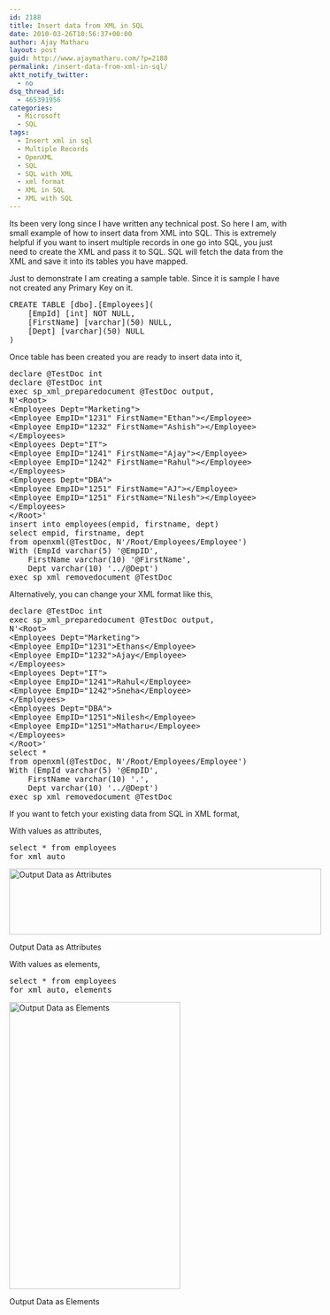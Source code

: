 ```yaml
---
id: 2188
title: Insert data from XML in SQL
date: 2010-03-26T10:56:37+00:00
author: Ajay Matharu
layout: post
guid: http://www.ajaymatharu.com/?p=2188
permalink: /insert-data-from-xml-in-sql/
aktt_notify_twitter:
  - no
dsq_thread_id:
  - 465391956
categories:
  - Microsoft
  - SQL
tags:
  - Insert xml in sql
  - Multiple Records
  - OpenXML
  - SQL
  - SQL with XML
  - xml format
  - XML in SQL
  - XML with SQL
---
```

Its been very long since I have written any technical post. So here I am, with small example of how to insert data from XML into SQL. This is extremely helpful if you want to insert multiple records in one go into SQL, you just need to create the XML and pass it to SQL. SQL will fetch the data from the XML and save it into its tables you have mapped.

Just to demonstrate I am creating a sample table. Since it is sample I have not created any Primary Key on it.

<pre class="sql" name="code">CREATE TABLE [dbo].[Employees](
	[EmpId] [int] NOT NULL,
	[FirstName] [varchar](50) NULL,
	[Dept] [varchar](50) NULL
)
</pre>

Once table has been created you are ready to insert data into it,

<pre class="sql" name="code">declare @TestDoc int
declare @TestDoc int
exec sp_xml_preparedocument @TestDoc output,
N'&lt;Root>
&lt;Employees Dept="Marketing">
&lt;Employee EmpID="1231" FirstName="Ethan">&lt;/Employee>
&lt;Employee EmpID="1232" FirstName="Ashish">&lt;/Employee>
&lt;/Employees>
&lt;Employees Dept="IT">
&lt;Employee EmpID="1241" FirstName="Ajay">&lt;/Employee>
&lt;Employee EmpID="1242" FirstName="Rahul">&lt;/Employee>
&lt;/Employees>
&lt;Employees Dept="DBA">
&lt;Employee EmpID="1251" FirstName="AJ">&lt;/Employee>
&lt;Employee EmpID="1251" FirstName="Nilesh">&lt;/Employee>
&lt;/Employees>
&lt;/Root>'
insert into employees(empid, firstname, dept)
select empid, firstname, dept
from openxml(@TestDoc, N'/Root/Employees/Employee')
With (EmpId varchar(5) '@EmpID',
    FirstName varchar(10) '@FirstName',
    Dept varchar(10) '../@Dept')
exec sp_xml_removedocument @TestDoc
</pre>

Alternatively, you can change your XML format like this,

<pre class="sql" name="code">declare @TestDoc int
exec sp_xml_preparedocument @TestDoc output,
N'&lt;Root>
&lt;Employees Dept="Marketing">
&lt;Employee EmpID="1231">Ethans&lt;/Employee>
&lt;Employee EmpID="1232">Ajay&lt;/Employee>
&lt;/Employees>
&lt;Employees Dept="IT">
&lt;Employee EmpID="1241">Rahul&lt;/Employee>
&lt;Employee EmpID="1242">Sneha&lt;/Employee>
&lt;/Employees>
&lt;Employees Dept="DBA">
&lt;Employee EmpID="1251">Nilesh&lt;/Employee>
&lt;Employee EmpID="1251">Matharu&lt;/Employee>
&lt;/Employees>
&lt;/Root>'
select *
from openxml(@TestDoc, N'/Root/Employees/Employee')
With (EmpId varchar(5) '@EmpID',
    FirstName varchar(10) '.',
    Dept varchar(10) '../@Dept')
exec sp_xml_removedocument @TestDoc
</pre>



If you want to fetch your existing data from SQL in XML format,
  
With values as attributes,

<pre class="sql" name="code">select * from employees
for xml auto
</pre>

<div id="attachment_2189" style="width: 574px" class="wp-caption aligncenter">
  <img class="size-full wp-image-2189" title="Output Data as Attributes" src="http://www.ajaymatharu.com/wp-content/uploads/2010/03/Data-as-attribute.png" alt="Output Data as Attributes" width="564" height="119" srcset="http://www.ajaymatharu.com/wp-content/uploads/2010/03/Data-as-attribute-300x63.png 300w, http://www.ajaymatharu.com/wp-content/uploads/2010/03/Data-as-attribute.png 564w" sizes="(max-width: 564px) 100vw, 564px" />
  
  <p class="wp-caption-text">
    Output Data as Attributes
  </p>
</div>


  

  
With values as elements,

<pre class="sql" name="code">select * from employees
for xml auto, elements
</pre>

<div id="attachment_2190" style="width: 319px" class="wp-caption aligncenter">
  <img class="size-full wp-image-2190" title="Output Data as Elements" src="http://www.ajaymatharu.com/wp-content/uploads/2010/03/data-as-elements.png" alt="Output Data as Elements" width="309" height="519" />
  
  <p class="wp-caption-text">
    Output Data as Elements
  </p>
</div>